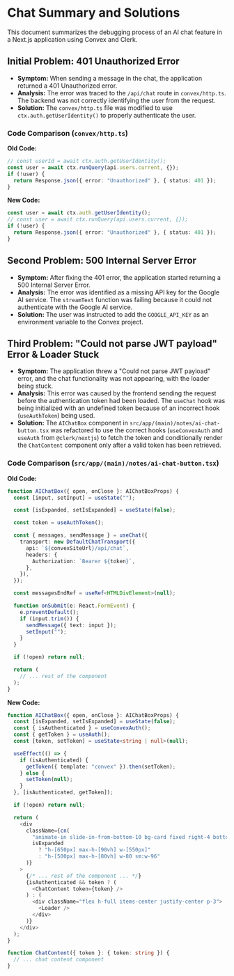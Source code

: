 # Chat Summary and Solutions

This document summarizes the debugging process of an AI chat feature in a Next.js application using Convex and Clerk.

## Initial Problem: 401 Unauthorized Error

- **Symptom:** When sending a message in the chat, the application returned a 401 Unauthorized error.
- **Analysis:** The error was traced to the `/api/chat` route in `convex/http.ts`. The backend was not correctly identifying the user from the request.
- **Solution:** The `convex/http.ts` file was modified to use `ctx.auth.getUserIdentity()` to properly authenticate the user.

### Code Comparison (`convex/http.ts`)

**Old Code:**
```typescript
// const userId = await ctx.auth.getUserIdentity();
const user = await ctx.runQuery(api.users.current, {});
if (!user) {
  return Response.json({ error: "Unauthorized" }, { status: 401 });
}
```

**New Code:**
```typescript
const user = await ctx.auth.getUserIdentity();
// const user = await ctx.runQuery(api.users.current, {});
if (!user) {
  return Response.json({ error: "Unauthorized" }, { status: 401 });
}
```

## Second Problem: 500 Internal Server Error

- **Symptom:** After fixing the 401 error, the application started returning a 500 Internal Server Error.
- **Analysis:** The error was identified as a missing API key for the Google AI service. The `streamText` function was failing because it could not authenticate with the Google AI service.
- **Solution:** The user was instructed to add the `GOOGLE_API_KEY` as an environment variable to the Convex project.

## Third Problem: "Could not parse JWT payload" Error & Loader Stuck

- **Symptom:** The application threw a "Could not parse JWT payload" error, and the chat functionality was not appearing, with the loader being stuck.
- **Analysis:** This error was caused by the frontend sending the request before the authentication token had been loaded. The `useChat` hook was being initialized with an undefined token because of an incorrect hook (`useAuthToken`) being used.
- **Solution:** The `AIChatBox` component in `src/app/(main)/notes/ai-chat-button.tsx` was refactored to use the correct hooks (`useConvexAuth` and `useAuth` from `@clerk/nextjs`) to fetch the token and conditionally render the `ChatContent` component only after a valid token has been retrieved.

### Code Comparison (`src/app/(main)/notes/ai-chat-button.tsx`)

**Old Code:**
```typescript
function AIChatBox({ open, onClose }: AIChatBoxProps) {
  const [input, setInput] = useState("");

  const [isExpanded, setIsExpanded] = useState(false);

  const token = useAuthToken();

  const { messages, sendMessage } = useChat({
    transport: new DefaultChatTransport({
      api: `${convexSiteUrl}/api/chat`,
      headers: {
        Authorization: `Bearer ${token}`,
      },
    }),
  });

  const messagesEndRef = useRef<HTMLDivElement>(null);

  function onSubmit(e: React.FormEvent) {
    e.preventDefault();
    if (input.trim()) {
      sendMessage({ text: input });
      setInput("");
    }
  }

  if (!open) return null;

  return (
    // ... rest of the component
  );
}
```

**New Code:**
```typescript
function AIChatBox({ open, onClose }: AIChatBoxProps) {
  const [isExpanded, setIsExpanded] = useState(false);
  const { isAuthenticated } = useConvexAuth();
  const { getToken } = useAuth();
  const [token, setToken] = useState<string | null>(null);

  useEffect(() => {
    if (isAuthenticated) {
      getToken({ template: "convex" }).then(setToken);
    } else {
      setToken(null);
    }
  }, [isAuthenticated, getToken]);

  if (!open) return null;

  return (
    <div
      className={cn(
        "animate-in slide-in-from-bottom-10 bg-card fixed right-4 bottom-4 z-50 flex flex-col rounded-lg border shadow-lg duration-300 2xl:right-16",
        isExpanded
          ? "h-[650px] max-h-[90vh] w-[550px]"
          : "h-[500px] max-h-[80vh] w-80 sm:w-96"
      )}
    >
      {/* ... rest of the component ... */}
      {isAuthenticated && token ? (
        <ChatContent token={token} />
      ) : (
        <div className="flex h-full items-center justify-center p-3">
          <Loader />
        </div>
      )}
    </div>
  );
}

function ChatContent({ token }: { token: string }) {
  // ... chat content component
}
```